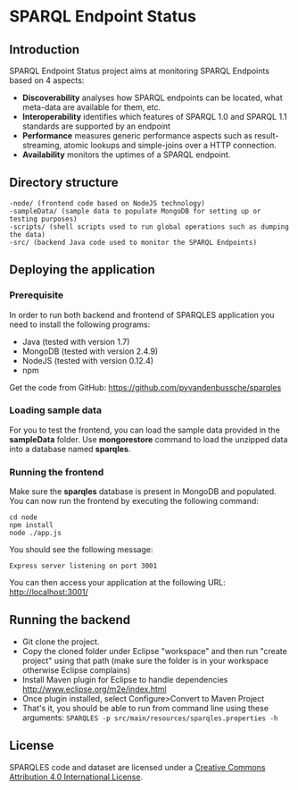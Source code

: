 # SPARQL Endpoint Status

## Introduction

SPARQL Endpoint Status project aims at monitoring SPARQL Endpoints based on 4 aspects:

* **Discoverability** analyses how SPARQL endpoints can be located, what meta-data are available for them, etc.
* **Interoperability** identifies which features of SPARQL 1.0 and SPARQL 1.1 standards are supported by an endpoint
* **Performance** measures generic performance aspects such as result-streaming, atomic lookups and simple-joins over a HTTP connection.
* **Availability** monitors the uptimes of a SPARQL endpoint.

## Directory structure
```
-node/ (frontend code based on NodeJS technology)
-sampleData/ (sample data to populate MongoDB for setting up or testing purposes)
-scripts/ (shell scripts used to run global operations such as dumping the data)
-src/ (backend Java code used to monitor the SPARQL Endpoints)
```

## Deploying the application

### Prerequisite
In order to run both backend and frontend of SPARQLES application you need to install the following programs:
- Java (tested with version 1.7)
- MongoDB (tested with version 2.4.9)
- NodeJS (tested with version 0.12.4)
- npm

Get the code from GitHub: https://github.com/pyvandenbussche/sparqles

### Loading sample data
For you to test the frontend, you can load the sample data provided in the **sampleData** folder. Use **mongorestore** command to load the unzipped data into a database named **sparqles**.

### Running the frontend
Make sure the **sparqles** database is present in MongoDB and populated. You can now run the frontend by executing the following command:
```
cd node
npm install
node ./app.js
```

You should see the following message:
```
Express server listening on port 3001
```
You can then access your application at the following URL: [http://localhost:3001/](http://localhost:3001/)

## Running the backend

- Git clone the project.
- Copy the cloned folder under Eclipse "workspace" and then run "create project" using that path (make sure the folder is in your workspace otherwise Eclipse complains)
- Install Maven plugin for Eclipse to handle dependencies http://www.eclipse.org/m2e/index.html 
- Once plugin installed, select Configure>Convert to Maven Project
- That's it, you should be able to run from command line using these arguments: `SPARQLES -p src/main/resources/sparqles.properties -h`


## License
SPARQLES code and dataset are licensed under a [Creative Commons Attribution 4.0 International License]( https://creativecommons.org/licenses/by/4.0/).
